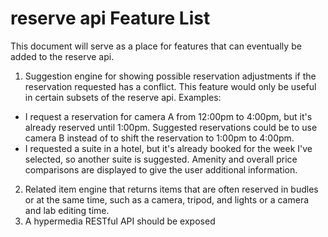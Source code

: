 reserve api Feature List
========================

This document will serve as a place for features that can eventually be added to
the reserve api.

1. Suggestion engine for showing possible reservation adjustments if the
reservation requested has a conflict. This feature would only be useful in
certain subsets of the reserve api.
Examples:
  - I request a reservation for camera A from 12:00pm to 4:00pm, but it's
    already reserved until 1:00pm. Suggested reservations could be to use
    camera B instead of to shift the reservation to 1:00pm to 4:00pm.
  - I requested a suite in a hotel, but it's already booked for the week I've
    selected, so another suite is suggested. Amenity and overall price
    comparisons are displayed to give the user additional information.
2. Related item engine that returns items that are often reserved in budles or at
the same time, such as a camera, tripod, and lights or a camera and lab editing
time.
3. A hypermedia RESTful API should be exposed

